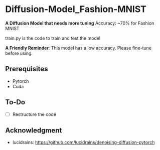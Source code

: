 # Diffusion-Model_Fashion-MNIST
**A Diffusion Model that needs more tuning** Accuracy: ~70% for Fashion MNIST

train.py is the code to train and test the model

**A Friendly Reminder**: This model has a low accuracy. Please fine-tune before using.

## Prerequisites
- Pytorch
- Cuda

## To-Do
- [ ] Restructure the code

## Acknowledgment
- lucidrains: https://github.com/lucidrains/denoising-diffusion-pytorch 

